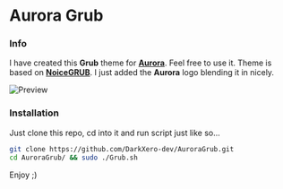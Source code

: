 # Aurora Grub

### Info

I have created this **Grub** theme for [**Aurora**](https://getaurora.dev). Feel free to use it. Theme is based on [**NoiceGRUB**](https://github.com/1337kid/NoiceGRUB/). I just added the **Aurora** logo blending it in nicely.

![Preview](https://i.imgur.com/InPIpgd.png)

### Installation

Just clone this repo, cd into it and run script just like so...

```Bash
git clone https://github.com/DarkXero-dev/AuroraGrub.git
cd AuroraGrub/ && sudo ./Grub.sh
```

Enjoy ;)
